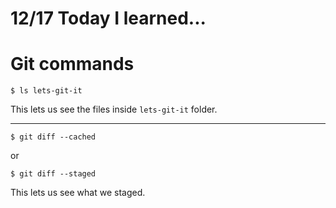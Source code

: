# 12/17 Today I learned...

# Git commands

```
$ ls lets-git-it
```

This lets us see the files inside `lets-git-it` folder.

---

```
$ git diff --cached
```

or

```
$ git diff --staged
```

This lets us see what we staged.